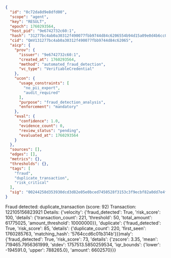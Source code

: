 ```json
{
  "id": "0c72da8d9e8dfd00",
  "scope": "agent",
  "key": "RESULT",
  "epoch": 1760293564,
  "host_pid": "9e6742732c60:1",
  "hash": "31277bc4ab0a30312f490077fbb9744d84c6206554b94d15a09e0d4b6cc090b4",
  "cid": "QmV131277bc4ab0a30312f490077fbb9744d84c62065",
  "aicp": {
    "prov": {
      "issuer": "9e6742732c60:1",
      "created_at": 1760293564,
      "method": "automated_fraud_detection",
      "vc_type": "VerifiableCredential"
    },
    "ucon": {
      "usage_constraints": [
        "no_pii_export",
        "audit_required"
      ],
      "purpose": "fraud_detection_analysis",
      "enforcement": "mandatory"
    },
    "eval": {
      "confidence": 1.0,
      "evidence_count": 0,
      "review_status": "pending",
      "evaluated_at": 1760293564
    }
  },
  "sources": [],
  "edges": [],
  "metrics": {},
  "thresholds": {},
  "tags": [
    "fraud",
    "duplicate_transaction",
    "risk_critical"
  ],
  "sig": "00244258d353930dcd3d82e05e0bced7450528f3153c3f9ecbf82a0dd7e4f99e"
}
```

Fraud detected: duplicate_transaction (score: 92)
Transaction: 122105156823921
Details: {'velocity': {'fraud_detected': True, 'risk_score': 100, 'details': {'transaction_count': 221, 'threshold': 50, 'total_amount': 61775025, 'amount_threshold': 10000000}}, 'duplicate': {'fraud_detected': True, 'risk_score': 85, 'details': {'duplicate_count': 220, 'first_seen': 1760285763, 'matching_hash': '5764ccd6c01b314b'}}}maly': {'fraud_detected': True, 'risk_score': 73, 'details': {'zscore': 3.35, 'mean': 719465.7956361999, 'stdev': 1757513.5850259534, 'iqr_bounds': {'lower': -194591.0, 'upper': 788265.0}, 'amount': 6602570}}}